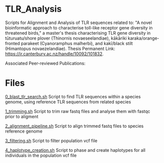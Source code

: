 # TLR_Analysis
Scripts for Alignment and Analysis of TLR sequences related to:
"A novel bioinformatic approach to characterise toll-like receptor gene diversity in threatened birds,"
a master's thesis characterising TLR gene diversity in tūturuatu/shore plover (Thinornis novaeseelandiae), 
kākāriki karaka/orange-fronted parakeet (Cyanoramphus malherbi), and kakī/black stilt (Himantopus novaezelandiae).
Thesis Permanent Link: https://ir.canterbury.ac.nz/handle/10092/101832.

Associated Peer-reviewed Publications:

# Files
[0_blast_tlr_search.sh](https://github.com/molmagid/TLR_Analysis/blob/main/0_blast_tlr_search.sh)
Script to find TLR sequences within a species genome, using reference TLR sequences from related species

[1_trimming.sh](https://github.com/molmagid/TLR_Analysis/blob/main/1_trimming.sh)
Script to trim raw fastq files and analyse them with fastqc prior to aligment

[2_alignment_pipeline.sh](https://github.com/molmagid/TLR_Analysis/blob/15b320d9862f74d9636d6c373cdf5c702a46857a/2_alignment_pipeline.sh)
Script to align trimmed fastq files to species reference genome 

[3_filtering.sh](https://github.com/molmagid/TLR_Analysis/blob/main/3_filtering.sh)
Script to filter population vcf file 

[4_haplotype_creation.sh](https://github.com/molmagid/TLR_Analysis/blob/main/4_haplotype_creation.sh)
Script to phase and create haplotypes for all individuals in the population vcf file
